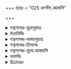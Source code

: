 +++
title = "025 अग्नीन् आत्मनि"

+++

<details><summary>गङ्गानथ-मूलानुवादः</summary>

Haying reposited, according to rule, the Śrauta Fires within himself, he shall be a silent hermit, without fires and without a house, living upon roots and fruits.—(25).
</details>

<details><summary>मेधातिथिः</summary>

विताने भवा **वैतानाः** श्रौताः । तान् समारोपयेद् भस्मपानादिविधानेन । **आत्मनि** समारोपणविधिश् च श्रवणकाद् अवगन्तव्यः । चिरकालं यदा तपश् चरितं भवति, सप्तत्यवस्थां वयः प्राप्तम्, तदा वानप्रस्थ एव सन्न् **अनग्निर् अनिकेतः** पर्णकुटीं निवासार्थां जह्यात् । क्व तर्ह्य् आसीत । उपरिष्टाद् वक्ष्यति "वृक्षमूलनिकेतनः" (म्ध् ६.२६) इति । **मुनिः** स्याद् इति संबध्यते । तेनायम् अर्थ उक्तो भवति । वाङ्नियमं कुर्याद् इति । मौनव्रतधारी नियतवाग् उच्यते लोके । **मूलफलाशनः** । अन्यान्ननिवृत्त्यर्थम् एतत् । नीवारादाइन्य् आरण्यान्य् अपि नाश्नीयात् ॥ ६.२५ ॥
</details>

<details><summary>गङ्गानथ-भाष्यानुवादः</summary>

‘*Vaitāna*’—*Śrauta*.

These fires he shall reposit within himself, by swallowing their ashes and perfoming such other rites as have been laid down in connection with it. The exact procedure of this *repositting* should be learnt from the
*Śravanaka* (?).

When austerities have been performed for a long time, and the man has reached seventy years of age, then, still remaining a hermit, he shall be ‘*without fires and without a house*’; *i.e*., he shall give up his thatched dwelling-house.

“Where then should be live?”

He shall dwell ‘*at the roots of trees*’,—as is going to be said in the next verse.

‘*He shall be a silent hermit’.—The* construction is ‘*muniḥ* *syāt*’, ‘he shall be a *muni*’; which means that he shall keep his speech under control; the man who has his speech under control is called ‘a keeper of the vow of silence’.

‘*Living upon roots and fruits*’.— This serves to exclude all other kinds of food; he shall not eat even *Nīvarā* and the other wild grains.—(25).
</details>

<details><summary>गङ्गानथ-टिप्पन्यः</summary>

‘*Yathāvidhi*’—‘By swallowing the ashes and so forth’ (Medhātithi, Govindarāja and Kullūka);—‘by repeating the vedic text, Taittirīya Saṃhitā 2.5.8.8’ (Nārāyaṇa).

This verse is quoted in *Aparārka* (p. 944), which explains ‘*niketa*’ as ‘home’,—‘*muni*’ as ‘observing silence,’—and adds that alms should be begged only in the event of his being unable to obtain wild fruits and roots,—as is clear from what follows in verse 27 below.

It is quoted in *Mitākṣarā* (on 3.54), which explains ‘*muniḥ*’ as ‘observing the vow of silence’; and adds that in the event of his being unable to get roots and fruits, he may beg from the houses of other hermits, just enough to keep himself alive.

It is quoted in *Parāśaramādhava* (Ācāra, p. 531).
</details>

<details><summary>गङ्गानथ-तुल्य-वाक्यानि</summary>

*Āpastamba* (2.21.21).—‘He shall keep only one fire, have no house,
enjoy no pleasures, have no protector, observe silence, uttering speech only on the occasion of the daily recitation of the Veda.’

*Vaśiṣṭha* (9.11.12).—‘After six months, he shall live at the root of a
tree, keeping no fire and no house. He who makes offerings to gods, Pitṛs and men will attain endless heaven.’

*Yājñavalkya* (3.54.55).—‘Absorbing the fires within himself, living
under a tree, eating measuredly, he shall beg alms only from the houses of hermits.’
</details>

<details><summary>भारुचिः</summary>

025	Having reposited the three sacred fires in himself, according to the prescribed rule, let him live without a fire, without a house, wholly silent, subsisting on roots and fruit,
</details>

<details><summary>Bühler</summary>

025	Having reposited the three sacred fires in himself, according to the prescribed rule, let him live without a fire, without a house, wholly silent, subsisting on roots and fruit,
</details>
